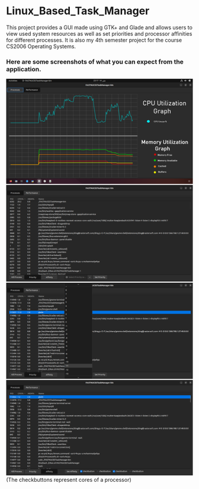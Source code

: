 # Linux_Based_Task_Manager
This project provides a GUI made using GTK+ and Glade and allows users to view used system resources as well as set priorities and processor affinities for different processes. It is also my 4th semester project for the course CS2006 Operating Systems.

### Here are some screenshots of what you can expect from the application.
<img src = "./OS Project Material/Screenshot from 2023-05-14 23-17-27.png" alt="" />



<img src = "./OS Project Material/Screenshot from 2023-05-15 20-29-23.png" alt="" />



<img src = "./OS Project Material/Screenshot from 2023-05-14 23-24-02.png" alt="" />



<img src = "./OS Project Material/Screenshot from 2023-05-14 23-24-12.png" alt="" />
(The checkbuttons represent cores of a processor)
